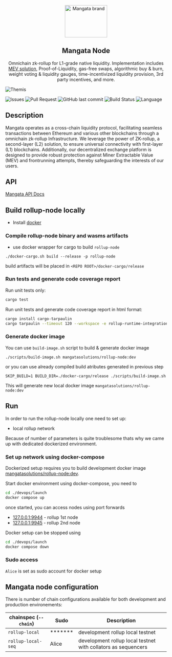 <p align="center">
    <a href="https://https://mangata.finance/">
    <img width="132" height="101" src="https://mangata.finance/images/logo-without-text.svg" class="attachment-full size-full" alt="Mangata brand" loading="lazy" /></a>
</p>

<h2 align="center">Mangata Node</h2>

<p align="center">
    Omnichain zk-rollup for L1-grade native liquidity. Implementation includes <a href="https://blog.mangata.finance/blog/2021-10-10-themis-protocol/" target="_blank" rel="noopener noreferrer">MEV solution</a>, Proof-of-Liquidity, gas-free swaps, algorithmic buy & burn, weight voting & liquidity gauges, time-incentivized liquidity provision, 3rd party incentives, and more.
</p>

![Themis](https://blog.mangata.finance/assets/posts/themis-cover.png)

![Issues](https://img.shields.io/github/issues/mangata-finance/mangata-node)
![Pull Request](https://img.shields.io/github/issues-pr/mangata-finance/mangata-node)
![GitHub last commit](https://img.shields.io/github/last-commit/mangata-finance/mangata-node)
![Build Status](https://img.shields.io/endpoint.svg?url=https%3A%2F%2Factions-badge.atrox.dev%2Fmangata-finance%2Fmangata-node%2Fbadge%3Fref%3Ddevelop&style=flat)
![Language](https://img.shields.io/github/languages/top/mangata-finance/mangata-node)

## Description

Mangata operates as a cross-chain liquidity protocol, facilitating seamless transactions between Ethereum and various other blockchains through a omnichain zk-rollup Infrastructure. We leverage the power of ZK-rollup, a second-layer (L2) solution, to ensure universal connectivity with first-layer (L1) blockchains. Additionally, our decentralized exchange platform is designed to provide robust protection against Miner Extractable Value (MEV) and frontrunning attempts, thereby safeguarding the interests of our users.

## API

[Mangata API Docs](https://mangata-finance.notion.site/Mangata-API-Docs-06f68bc6ba004416ae5c6686163b0468)

## Build rollup-node locally
- Install [docker](https://docs.docker.com/engine/install/ubuntu/)

### Compile rollup-node binary and wasms artifacts
- use docker wrapper for cargo to build `rollup-node`

```
./docker-cargo.sh build --release -p rollup-node
```

build artifacts will be placed in `<REPO ROOT>/docker-cargo/release`

### Run tests and generate code coverage report
Run unit tests only:
```bash
cargo test
```
Run unit tests and generate code coverage report in html format:
```bash
cargo install cargo-tarpaulin
cargo tarpaulin --timeout 120 --workspace -e rollup-runtime-integration-test rollup-node --exclude-files **/mock.rs **/weights.rs **/weights/* --out Html
```

### Generate docker image
You can use `build-image.sh` script to build & generate docker image

```
./scripts/build-image.sh mangatasolutions/rollup-node:dev
```

or you can use already compiled build atributes generated in previous step

```
SKIP_BUILD=1 BUILD_DIR=./docker-cargo/release ./scripts/build-image.sh
```

This will generate new local docker image `mangatasolutions/rollup-node:dev`

## Run

In order to run the rollup-node locally one need to set up:
- local rollup network

Because of number of parameters is quite troublesome thats why we came up with dedicated dockerized environment.

### Set up network using docker-compose

Dockerized setup requires you to build development docker image [mangatasolutions/rollup-node:dev](#generate-docker-image).

Start docker environment using docker-compose, you need to

```bash
cd ./devops/launch
docker compose up
```

once started, you can access nodes using port forwards
- [127.0.0.1:9944](https://polkadot.js.org/apps/?rpc=ws%3A%2F%2F127.0.0.1%3A9944#/explorer) - rollup 1st node
- [127.0.0.1:9945](https://polkadot.js.org/apps/?rpc=ws%3A%2F%2F127.0.0.1%3A9945#/explorer) - rollup 2nd node

Docker setup can be stopped using

```bash
cd ./devops/launch
docker compose down
```

### Sudo access
`Alice` is set as sudo account for docker setup

## Mangata node configuration

There is number of chain configurations available for both development and production environements:

| chainspec (`--chain`)         |      Sudo      |                           Description                         |
|-------------------------------|----------------|---------------------------------------------------------------|
| `rollup-local`                |    *******     | development rollup local testnet                              |
| `rollup-local-seq`            |     Alice      | development rollup local testnet with collators as sequencers |

